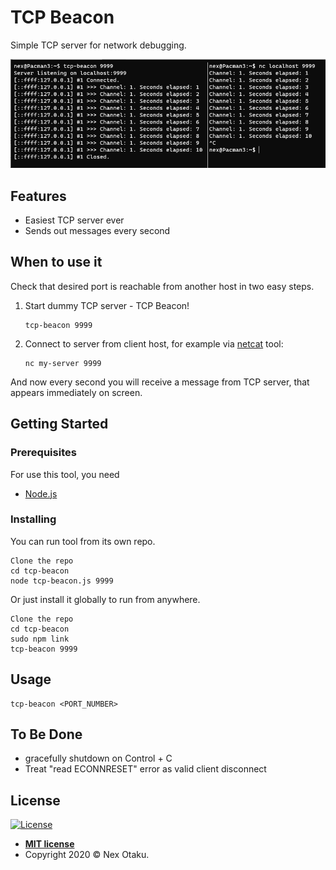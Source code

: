 # TCP Beacon

Simple TCP server for network debugging.

![tcp-beacon PNG](https://raw.githubusercontent.com/Nex-Otaku/tcp-beacon/master/img/screenshot.png)

## Features

 - Easiest TCP server ever
 - Sends out messages every second
 
## When to use it

Check that desired port is reachable from another host in two easy steps.

 1. Start dummy TCP server - TCP Beacon!
    ```
    tcp-beacon 9999
    ```
 2. Connect to server from client host, for example via [netcat](https://ru.wikipedia.org/wiki/Netcat) tool:
    ```
    nc my-server 9999
    ```
    
And now every second you will receive a message from TCP server, that appears immediately on screen.
 

## Getting Started

### Prerequisites

For use this tool, you need

  * [Node.js](https://nodejs.org/)

### Installing

You can run tool from its own repo.

```
Clone the repo
cd tcp-beacon
node tcp-beacon.js 9999
```

Or just install it globally to run from anywhere.

```
Clone the repo
cd tcp-beacon
sudo npm link
tcp-beacon 9999
```

## Usage

```
tcp-beacon <PORT_NUMBER>
```

## To Be Done

 - gracefully shutdown on Control + C
 - Treat "read ECONNRESET" error as valid client disconnect

## License

[![License](http://img.shields.io/:license-mit-blue.svg?style=flat-square)](http://badges.mit-license.org)

- **[MIT license](http://opensource.org/licenses/mit-license.php)**
- Copyright 2020 © Nex Otaku.
